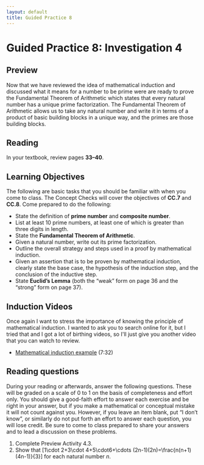 ```yaml
---
layout: default
title: Guided Practice 8
---
```


# Guided Practice 8: Investigation 4

## Preview

Now that we have reviewed the idea of mathematical induction and discussed what it means for a number to be prime were are ready to prove the Fundamental Theorem of Arithmetic which states that every natural number has a unique prime factorization. The Fundamental Theorem of Arithmetic allows us to take any natural number and write it in terms of a product of basic building blocks in a unique way, and the primes are those building blocks. 

## Reading

In your textbook, review pages __33–40__. 

## Learning Objectives 

The following are basic tasks that you should be familiar with when you come to class. The Concept Checks will cover the objectives of __CC.7__ and __CC.8__. Come prepared to do the following:

+ State the definition of __prime number__ and __composite number__.
+ List at least 10 prime numbers, at least one of which is greater than three digits in length.
+ State the __Fundamental Theorem of Arithmetic__.
+ Given a natural number, write out its prime factorization.
+ Outline the overall strategy and steps used in a proof by mathematical induction.
+ Given an assertion that is to be proven by mathematical induction, clearly state the base case, the hypothesis of the induction step, and the conclusion of the inductive step.
+ State __Euclid’s Lemma__ (both the “weak” form on page 36 and the “strong” form on page 37).

## Induction Videos

Once again I want to stress the importance of knowing the principle of mathematical induction. I wanted to ask you to search online for it, but I tried that and I got a lot of birthing videos, so I'll just give you another video that you can watch to review.

+ [Mathematical induction example](https://www.youtube.com/watch?v=dMn5w4_ztSw) (7:32)

## Reading questions

During your reading or afterwards, answer the following questions. These will be graded on a scale of 0 to 1 on the basis of completeness and effort only. You should give a good-faith effort to answer each exercise and be right in your answer, but if you make a mathematical or conceptual mistake it will not count against you. However, if you leave an item blank, put “I don’t know”, or similarly do not put forth an effort to answer each question, you will lose credit. Be sure to come to class prepared to share your answers and to lead a discussion on these problems.

1. Complete Preview Activity 4.3.
2. Show that \[1\cdot 2+3\cdot 4+5\cdot6+\cdots (2n-1)(2n)=\frac{n(n+1)(4n-1)}{3}\] for each natural number $n$.

